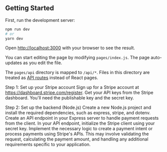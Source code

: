 

## Getting Started

First, run the development server:

```bash
npm run dev
# or
yarn dev
```

Open [http://localhost:3000](http://localhost:3000) with your browser to see the result.

You can start editing the page by modifying `pages/index.js`. The page auto-updates as you edit the file.


The `pages/api` directory is mapped to `/api/*`. Files in this directory are treated as [API routes](https://nextjs.org/docs/api-routes/introduction) instead of React pages.

Step 1: Set up your Stripe account
Sign up for a Stripe account at https://dashboard.stripe.com/register.
Get your API keys from the Stripe dashboard. You'll need the publishable key and the secret key.

Step 2: Set up the backend (Node.js)
Create a new Node.js project and install the required dependencies, such as express, stripe, and dotenv.
Create an API endpoint in your Express server to handle payment requests from the client.
In your API endpoint, initialize the Stripe client using your secret key.
Implement the necessary logic to create a payment intent or process payments using Stripe's APIs. This may involve validating the request, calculating the payment amount, and handling any additional requirements specific to your application.

